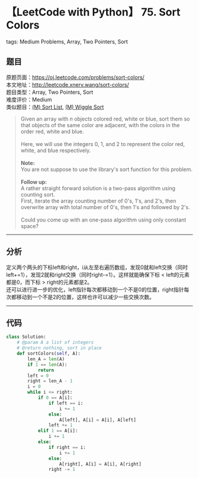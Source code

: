 # 【LeetCode with Python】 75. Sort Colors
tags: Medium Problems, Array, Two Pointers, Sort

## 题目
原题页面：<https://oj.leetcode.com/problems/sort-colors/><br/>
本文地址：<http://leetcode.xnerv.wang/sort-colors/><br/>
题目类型：Array, Two Pointers, Sort<br/>
难度评价：Medium<br/>
类似题目：[(M) Sort List](/sort-list/), [(M) Wiggle Sort](/wiggle-sort/)<br/>

> Given an array with *n* objects colored red, white or blue, sort them so that objects of the same color are adjacent, with the colors in the order red, white and blue.<br/>
><br/>
> Here, we will use the integers 0, 1, and 2 to represent the color red, white, and blue respectively.<br/>
><br/>
> **Note:**<br/>
> You are not suppose to use the library's sort function for this problem.<br/>
><br/>
> **Follow up:**<br/>
> A rather straight forward solution is a two-pass algorithm using counting sort.<br/>
> First, iterate the array counting number of 0's, 1's, and 2's, then overwrite array with total number of 0's, then 1's and followed by 2's.<br/>
><br/>
> Could you come up with an one-pass algorithm using only constant space?<br/>

<!-- more -->

---
## 分析
定义两个两头的下标left和right，i从左至右遍历数组，发现0就和left交换（同时left+=1），发现2就和right交换（同时right-=1）。这样就能确保下标 < left的元素都是0，而下标 > right的元素都是2。<br/>
还可以进行进一步的优化，left指针每次都移动到一个不是0的位置，right指针每次都移动到一个不是2的位置，这样也许可以减少一些交换次数。<br/>

---
## 代码
``` python
class Solution:
    # @param A a list of integers
    # @return nothing, sort in place
    def sortColors(self, A):
        len_A = len(A)
        if 1 == len(A):
            return
        left = 0
        right = len_A - 1
        i = 0
        while i <= right:
            if 0 == A[i]:
                if left == i:
                    i += 1
                else:
                    A[left], A[i] = A[i], A[left]
                left += 1
            elif 1 == A[i]:
                i += 1
            else:
                if right == i:
                    i += 1
                else:
                    A[right], A[i] = A[i], A[right]
                right -= 1
```
